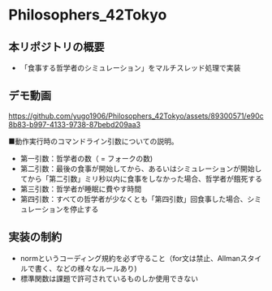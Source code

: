 # Philosophers_42Tokyo
## 本リポジトリの概要
- 「食事する哲学者のシミュレーション」をマルチスレッド処理で実装

## デモ動画

https://github.com/yugo1906/Philosophers_42Tokyo/assets/89300571/e90c8b83-b997-4133-9738-87bebd209aa3

■動作実行時のコマンドライン引数についての説明。
- 第一引数：哲学者の数（ = フォークの数)
- 第二引数：最後の食事が開始してから、あるいはシミュレーションが開始してから「第二引数」ミリ秒以内に食事をしなかった場合、哲学者が餓死する
- 第三引数：哲学者が睡眠に費やす時間
- 第四引数：すべての哲学者が少なくとも「第四引数」回食事した場合、シミュレーションを停止する

## 実装の制約
- normというコーディング規約を必ず守ること（for文は禁止、Allmanスタイルで書く、などの様々なルールあり)
- 標準関数は課題で許可されているものしか使用できない
